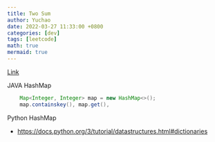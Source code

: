```yaml
---
title: Two Sum
author: Yuchao
date: 2022-03-27 11:33:00 +0800
categories: [dev]
tags: [leetcode]
math: true
mermaid: true
---
```


[Link](https://leetcode.com/problems/two-sum/)

JAVA HashMap
```java
    Map<Integer, Integer> map = new HashMap<>();
    map.containskey(), map.get(),
```

Python HashMap
- https://docs.python.org/3/tutorial/datastructures.html#dictionaries
